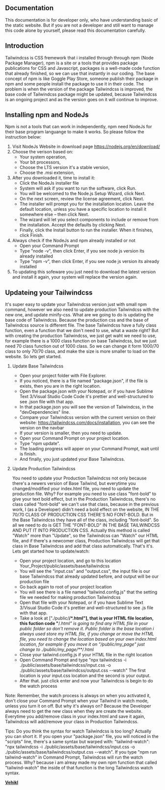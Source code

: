 ## Documentation

This documentation is for developer only, who have understanding basic of the static website. But if you are not a developer and still want to manage this code alone by yourself, please read this documentation carefully.

## Introduction

Tailwindcss is CSS fremework that i installed through through npm (Node Package Manager), npm is a site or a tools that provides package publications for CSS and Javascript, packages is a well-made code function that already finished, so we can use that instantly in our coding. The base concept of npm is like Goggle Play Store, someone publish their package in npm and some people install the package to use it in their code. The problem is when the version of the package Tailwindcss is improved, the base code of Tailwindcss package might be updated, because Tailwindcss is an ongoing project and as the version goes on it will continue to improve.


## Installing npm and NodeJs

Npm is not a tools that can work in independently, npm need NodeJs for their base program languange to make it works. So please follow the instruction below:

1. Visit NodeJs Website in download page https://nodejs.org/en/download/
2. Choose the verison based on:
   - Your system operation, 
   - Your bit processors,
   - Choose the LTS version it's a stable version,
   - Choose the .msi extension,
3. After you downloaded it, time to install it:
   - Click the NodeJs installer file
   - System will ask if you want to run the software, click Run.
   - You will be welcomed to the Node.js Setup Wizard, click Next.
   - On the next screen, review the license agreement, click Next.
   - The installer will prompt you for the installation location. Leave the default location, unless you have a specific location to install it somewhere else –          then click Next.
   - The wizard will let you select components to include or remove from the installation. Accept the defaults by clicking Next.
   - Finally, click the Install button to run the installer. When it finishes, click Finish.
4. Always check if the NodeJs and npm already installed or not
   - Open your Command Prompt
   - Type "node -v", then click Enter, if you see node js version its already installed
   - Type "npm -v", then click Enter, if you see node js version its already installed
5. To updating this sofeware you just need to download the latest version and install it again, your system will replace the version again.


## Updateing your Tailwindcss


It's super easy to update your Tailwindcss version just with small npm command, however we also need to update production Tailwindcss with the new one, and update minify-css. What are we going to do is updating the base code of Tailwindcss. Because the production css and the base of Tailwindcss source is different file. The base Tailwindcss have a fully class function, even a function that we don't need to use, what a waste right? But with creating the production Tailwindcss, we just get waht we need to use, for example there is a 1000 class function on base Tailwindcss, but we just need 70 class function out of 1000 class. So we can change it form 1000/70 class to only 70/70 class, and make the size is more smaller to load on the website. So lets get started.

1. Update Base Tailwindcss
   - Open your project folder with File Explorer.
   - If you noticed, there is a file named "package.json", if the file is exists, then you are in the right location.
   - Open the package.json with your Notepad, or if you have Sublime Text 3/Visual Studio Code Code it's prettier and well-structured to see .json file with that      app.
   - In that package.json you will see the version of Tailwindcss, in the "devDependencies" line.
   - Compare your Tailwindcss version with the current version on their website: https://tailwindcss.com/docs/installation, you can see the version on the navbar
   - If your version is smaller, then you need to update.
   - Open your Command Prompt on your project location.
   - Type "npm update".
   - The loading progress will apper on your Command Prompt, wait until is finish.
   - And finally, you just updated your Base Tailwindcss.
   
2. Update Production Tailwindcss
   
   You need to update your Production Tailwindcss not only because there's a newers version of Base Tailwind, but everytime you changed/modified your index.html      file, you need to update the production file. Why? For example you need to use class "font-bold" to give your text bold effect, but in the Production              Tailwindcss, there's no class called "font-bold" we can't use that class, because in the previous work, I (as a Developer) didn't need a bold effect on the        website, IN THE 70/70 CLASS OF PRODUCTION CSS THERE'S NO FONT-BOLD. But in the Base Tailwindcss they have all of the class, including "font-bold". So all we      need to do is GET THE "FONT-BOLD" IN THE BASE TAILWINDCSS AND PUT IT INTO PRODUCTION CSS. Actually this method is called "Watch" more than "Update", so the        Tailwindcss can "Watch" our HTML file, and if there's a newcomer class, Production Tailwindcss will get that class in Base Tailwindcss and add that class          automatically. That's it's. Lets get started how to update/watch:
   
   - Open your project location, and go to this location Your_Project/public/assets/base/tailwindcss
   - You will see the "input.css" and "output.css", the input file is our base Tailwindcss that already updated before, and output will be our production file
   - Go back again to root of your project location
   - You will see there is a file named "tailwind.config.js" that the setting file we needed for making production Tailwindcss
   - Open that file with your Notepad, or if you have Sublime Text 3/Visual Studio Code it's prettier and well-structured to see .js file with that app.
   - Take a look at ["./public/**/*.html"], that is your HTML file location, this fuction code "**/*.html" is going to find any HTML file in your public folder        so don't remove it. Public folder is the base location i always used store my HTML file, if you change or move the HTML file, you need to change the              location based on your own index.html location, for example if you move it on "/public/my_page" just change to ./public/my_page/**/*.html
   - Close your tailwind.config.js if your HTML file in the right location
   - Open Command Prompt and type "npx tailwindcss -i ./public/assets/base/tailwindcss/input.css -o ./public/assets/base/tailwindcss/output.css --watch" The first      location is your input.css location and the second is your output.
   - After that. just click enter and now your Tailwindcss is begin to do the watch process


   
Note:
Remember, the watch process is always on when you activated it, don't close your Command Prompt when your Tailwind in watch mode, unless you turn it on off. But why it's always on? Because the Developer always need to get the new class when they are create the website. Everytime you add/remove class in your index.html and save it again, Tailwindcss will add/remove your class in Production Tailwindcss.

Tips:
Do you think the syntax for watch Tailwindcss is too long? Actually you can short it. If you open your "package.json" file, you will noticed in the "scripts" line, there's a same syntax but warped with: "tailwind-watch": "npx tailwindcss -i ./public/assets/base/tailwindcss/input.css -o ./public/assets/base/tailwindcss/output.css --watch". If you type "npm run tailwind-watch" in Command Prompt, Tailwindcss will run the watch process. Why? because i am alreay made my own npm function that called "tailwind-watch" the inside of that function is the long Tailwindcss watch syntax.
 
   
   
   
   
   
   
   
   
   
   **[Vehikl](https://vehikl.com/)**
